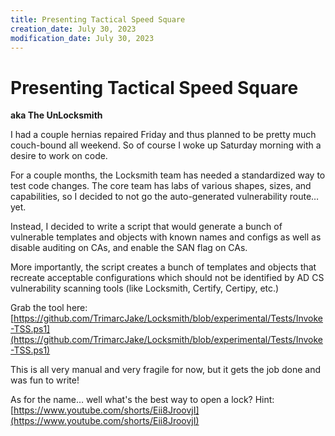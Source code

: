 ```yaml
---
title: Presenting Tactical Speed Square
creation_date: July 30, 2023
modification_date: July 30, 2023
---
```


# Presenting Tactical Speed Square

**aka The UnLocksmith**

I had a couple hernias repaired Friday and thus planned to be pretty much couch-bound all weekend. So of course I woke up Saturday morning with a desire to work on code. 

For a couple months, the Locksmith team has needed a standardized way to test code changes. The core team has labs of various shapes, sizes, and capabilities, so I decided to not go the auto-generated vulnerability route… yet. 

Instead, I decided to write a script that would generate a bunch of vulnerable templates and objects with known names and configs as well as disable auditing on CAs, and enable the SAN flag on CAs. 

More importantly, the script creates a bunch of templates and objects that recreate acceptable configurations which should not be identified by AD CS vulnerability scanning tools (like Locksmith, Certify, Certipy, etc.)

Grab the tool here: [https://github.com/TrimarcJake/Locksmith/blob/experimental/Tests/Invoke-TSS.ps1](https://github.com/TrimarcJake/Locksmith/blob/experimental/Tests/Invoke-TSS.ps1)

This is all very manual and very fragile for now, but it gets the job done and was fun to write!

As for the name… well what's the best way to open a lock? Hint: [https://www.youtube.com/shorts/Eii8JroovjI](https://www.youtube.com/shorts/Eii8JroovjI)
